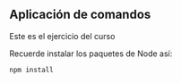 ## Aplicación de comandos

Este es el ejercicio del curso

Recuerde instalar los paquetes de Node así:

```
npm install
```